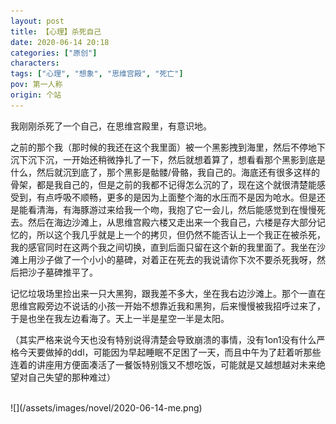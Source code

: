 ```yaml
---
layout: post
title: 【心理】杀死自己
date: 2020-06-14 20:18
categories: ["原创"]
characters: 
tags: ["心理", "想象", "思维宫殿", "死亡"]
pov: 第一人称
origin: 个站
---
```


我刚刚杀死了一个自己，在思维宫殿里，有意识地。

之前的那个我（那时候的我还在这个我里面）被一个黑影拽到海里，然后不停地下沉下沉下沉，一开始还稍微挣扎了一下，然后就想着算了，想看看那个黑影到底是什么，然后就沉到底了，那个黑影是骷髅/骨骼，我自己的。海底还有很多这样的骨架，都是我自己的，但是之前的我都不记得怎么沉的了，现在这个就很清楚能感受到，有点呼吸不顺畅，更多的是因为上面整个海的水压而不是因为呛水。但是还是能看清海，有海豚游过来给我一个吻，我抱了它一会儿，然后能感觉到在慢慢死去。然后在海边沙滩上，从思维宫殿六楼又走出来一个我自己，六楼是存大部分记忆的，所以这个我几乎就是上一个的拷贝，但仍然不能否认上一个我正在被杀死，我的感官同时在这两个我之间切换，直到后面只留在这个新的我里面了。我坐在沙滩上用沙子做了一个小小的墓碑，对着正在死去的我说请你下次不要杀死我呀，然后把沙子墓碑推平了。

记忆垃圾场里捡出来一只大黑狗，跟我差不多大，坐在我右边沙滩上。那个一直在思维宫殿旁边不说话的小孩一开始不想靠近我和黑狗，后来慢慢被我招呼过来了，于是也坐在我左边看海了。天上一半是星空一半是太阳。

（其实严格来说今天也没有特别说得清楚会导致崩溃的事情，没有1on1没有什么严格今天要做掉的ddl，可能因为早起睡眠不足困了一天，而且中午为了赶着听那些连着的讲座用方便面凑活了一餐饭特别饿又不想吃饭，可能就是又越想越对未来绝望对自己失望的那种难过）

<br>
![](/assets/images/novel/2020-06-14-me.png)